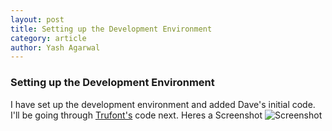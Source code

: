 ```yaml
---
layout: post
title: Setting up the Development Environment  
category: article
author: Yash Agarwal
---
```


### Setting up the Development Environment 
I have set up the development environment and added Dave's initial code. I'll be going through [Trufont's](https://github.com/trufont/trufont/) code next. 
Heres a Screenshot ![Screenshot](https://raw.githubusercontent.com/sugarlabs/font-editor-activity/gh-pages/files/img/fonts.png)

